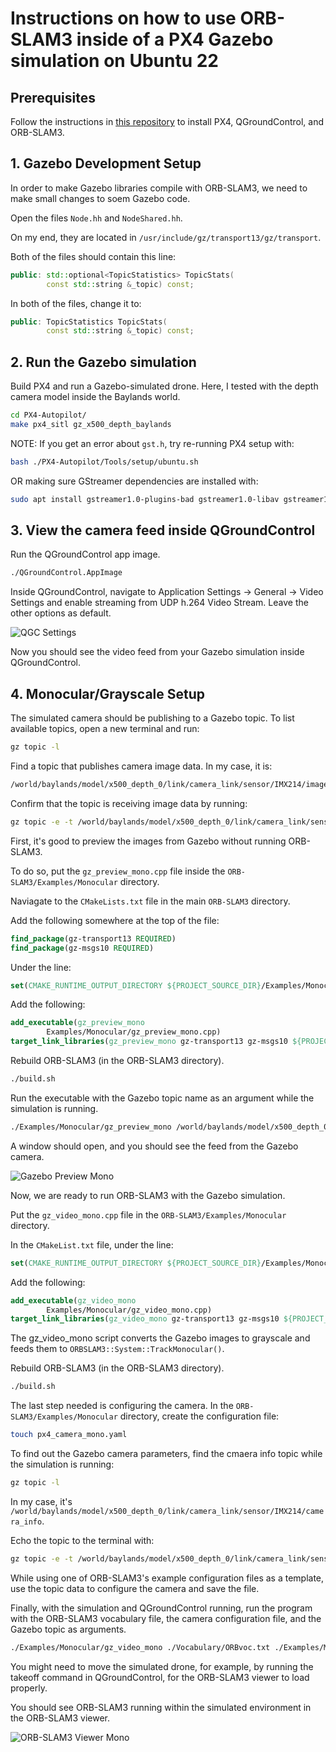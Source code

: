 # Instructions on how to use ORB-SLAM3 inside of a PX4 Gazebo simulation on Ubuntu 22

## Prerequisites
Follow the instructions in [this repository](https://github.com/damiankryzia71/orbslam3-px4-qgc-ubuntu22) to install PX4, QGroundControl, and ORB-SLAM3.

## 1. Gazebo Development Setup
In order to make Gazebo libraries compile with ORB-SLAM3, we need to make small changes to soem Gazebo code.

Open the files `Node.hh` and `NodeShared.hh`. 

On my end, they are located in `/usr/include/gz/transport13/gz/transport`.

Both of the files should contain this line:
```cpp
public: std::optional<TopicStatistics> TopicStats(
        const std::string &_topic) const;
```
In both of the files, change it to:
```cpp
public: TopicStatistics TopicStats(
        const std::string &_topic) const;
```

## 2. Run the Gazebo simulation
Build PX4 and run a Gazebo-simulated drone. Here, I tested with the depth camera model inside the Baylands world.
```bash
cd PX4-Autopilot/
make px4_sitl gz_x500_depth_baylands
```
NOTE: If you get an error about `gst.h`, try re-running PX4 setup with:
```bash
bash ./PX4-Autopilot/Tools/setup/ubuntu.sh
```
OR making sure GStreamer dependencies are installed with:
```bash
sudo apt install gstreamer1.0-plugins-bad gstreamer1.0-libav gstreamer1.0-gl -y
```

## 3. View the camera feed inside QGroundControl
Run the QGroundControl app image.
```bash
./QGroundControl.AppImage
```
Inside QGroundControl, navigate to Application Settings -> General -> Video Settings and enable streaming from UDP h.264 Video Stream.
Leave the other options as default.

![QGC Settings](https://github.com/damiankryzia71/orbslam3-gz-ubuntu22/blob/1434da47aa1d87834c4a4d755039aa4110919705/screenshots/Screenshot%20from%202025-04-01%2018-06-33.png)

Now you should see the video feed from your Gazebo simulation inside QGroundControl.

## 4. Monocular/Grayscale Setup
The simulated camera should be publishing to a Gazebo topic. To list available topics, open a new terminal and run:
```bash
gz topic -l
```
Find a topic that publishes camera image data. In my case, it is:
```bash
/world/baylands/model/x500_depth_0/link/camera_link/sensor/IMX214/image
```
Confirm that the topic is receiving image data by running:
```bash
gz topic -e -t /world/baylands/model/x500_depth_0/link/camera_link/sensor/IMX214/image
```
First, it's good to preview the images from Gazebo without running ORB-SLAM3.

To do so, put the `gz_preview_mono.cpp` file inside the `ORB-SLAM3/Examples/Monocular` directory.

Naviagate to the `CMakeLists.txt` file in the main `ORB-SLAM3` directory.

Add the following somewhere at the top of the file:
```cmake
find_package(gz-transport13 REQUIRED)
find_package(gz-msgs10 REQUIRED)
```
Under the line:
```cmake
set(CMAKE_RUNTIME_OUTPUT_DIRECTORY ${PROJECT_SOURCE_DIR}/Examples/Monocular)
```
Add the following:
```cmake
add_executable(gz_preview_mono
        Examples/Monocular/gz_preview_mono.cpp)
target_link_libraries(gz_preview_mono gz-transport13 gz-msgs10 ${PROJECT_NAME})
```
Rebuild ORB-SLAM3 (in the ORB-SLAM3 directory).
```bash
./build.sh
```
Run the executable with the Gazebo topic name as an argument while the simulation is running.
```bash
./Examples/Monocular/gz_preview_mono /world/baylands/model/x500_depth_0/link/camera_link/sensor/IMX214/image
```
A window should open, and you should see the feed from the Gazebo camera.

![Gazebo Preview Mono](https://github.com/damiankryzia71/orbslam3-gz-ubuntu22/blob/6e42ab974aca4b9628ace8618b3cfea9a7614ded/screenshots/Screenshot%20from%202025-04-01%2020-49-08.png)

Now, we are ready to run ORB-SLAM3 with the Gazebo simulation.

Put the `gz_video_mono.cpp` file in the `ORB-SLAM3/Examples/Monocular` directory.

In the `CMakeList.txt` file, under the line:
```cmake
set(CMAKE_RUNTIME_OUTPUT_DIRECTORY ${PROJECT_SOURCE_DIR}/Examples/Monocular)
```
Add the following:
```cmake
add_executable(gz_video_mono
        Examples/Monocular/gz_video_mono.cpp)
target_link_libraries(gz_video_mono gz-transport13 gz-msgs10 ${PROJECT_NAME})
```
The gz_video_mono script converts the Gazebo images to grayscale and feeds them to `ORBSLAM3::System::TrackMonocular()`.

Rebuild ORB-SLAM3 (in the ORB-SLAM3 directory).
```bash
./build.sh
```

The last step needed is configuring the camera. In the `ORB-SLAM3/Examples/Monocular` directory, create the configuration file:
```bash
touch px4_camera_mono.yaml
```
To find out the Gazebo camera parameters, find the cmaera info topic while the simulation is running:
```bash
gz topic -l
```
In my case, it's `/world/baylands/model/x500_depth_0/link/camera_link/sensor/IMX214/camera_info`.

Echo the topic to the terminal with:
```bash
gz topic -e -t /world/baylands/model/x500_depth_0/link/camera_link/sensor/IMX214/camera_info
```
While using one of ORB-SLAM3's example configuration files as a template, use the topic data to configure the camera and save the file.

Finally, with the simulation and QGroundControl running, run the program with the ORB-SLAM3 vocabulary file, the camera configuration file, and the Gazebo topic as arguments.
```bash
./Examples/Monocular/gz_video_mono ./Vocabulary/ORBvoc.txt ./Examples/Monocular/px4_camera_mono.yaml /world/baylands/model/x500_depth_0/link/camera_link/sensor/IMX214/image
```
You might need to move the simulated drone, for example, by running the takeoff command in QGroundControl, for the ORB-SLAM3 viewer to load properly.

You should see ORB-SLAM3 running within the simulated environment in the ORB-SLAM3 viewer.

![ORB-SLAM3 Viewer Mono](https://github.com/damiankryzia71/orbslam3-gz-ubuntu22/blob/71b52f816e1c0693b1930a2f86232f5bcdc629fc/screenshots/Screenshot%20from%202025-04-01%2021-13-42.png)
